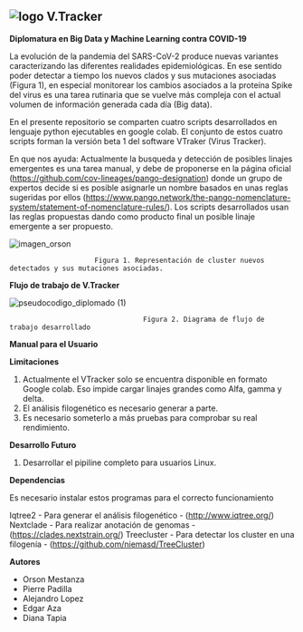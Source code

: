 ## ![logo](https://user-images.githubusercontent.com/12600107/131232938-61d4757d-58ee-4b27-baf7-6273ff568ad2.png)  V.Tracker




**Diplomatura en Big Data y Machine Learning contra COVID-19**

La evolución de la pandemia del SARS-CoV-2 produce nuevas variantes caracterizando las diferentes realidades epidemiológicas. En ese sentido poder detectar a tiempo los nuevos clados y sus mutaciones asociadas (Figura 1), en especial monitorear los cambios asociados a la proteína Spike del virus es una tarea rutinaria que se vuelve más compleja con el actual volumen de información generada cada día (Big data).  

En el presente repositorio se comparten cuatro scripts desarrollados en lenguaje python ejecutables en google colab. El conjunto de estos cuatro scripts forman la versión beta 1 del software VTraker (Virus Tracker). 

En que nos ayuda: Actualmente la busqueda y detección de posibles linajes emergentes es una tarea manual, y debe de proponerse en la página oficial (https://github.com/cov-lineages/pango-designation) donde un grupo de expertos decide si es posible asignarle un nombre basados en unas reglas sugeridas por ellos (https://www.pango.network/the-pango-nomenclature-system/statement-of-nomenclature-rules/). Los scripts desarrollados usan las reglas propuestas dando como producto final un posible linaje emergente a ser propuesto. 


![imagen_orson](https://user-images.githubusercontent.com/12600107/131230337-10c7b01c-aed3-4663-a1d9-f946156e3986.png)

                         Figura 1. Representación de cluster nuevos detectados y sus mutaciones asociadas. 




**Flujo de trabajo de V.Tracker**

![pseudocodigo_diplomado (1)](https://user-images.githubusercontent.com/12600107/131232717-52e2c9ef-3cdc-4248-a321-5758c0fd61d8.png)

                                     Figura 2. Diagrama de flujo de trabajo desarrollado



**Manual para el Usuario**









**Limitaciones**

1. Actualmente el VTracker solo se encuentra disponible en formato Google colab. Eso impide cargar linajes grandes como Alfa, gamma y delta.
2. El análisis filogenético es necesario generar a parte. 
3. Es necesario someterlo a más pruebas para comprobar su real rendimiento.

**Desarrollo Futuro**

1. Desarrollar el pipiline completo para usuarios Linux. 

**Dependencias**

Es necesario instalar estos programas para el correcto funcionamiento 

Iqtree2 - Para generar el análisis filogenético - (http://www.iqtree.org/)
Nextclade - Para realizar anotación de genomas - (https://clades.nextstrain.org/)
Treecluster - Para detectar los cluster en una filogenía - (https://github.com/niemasd/TreeCluster)

**Autores**

- Orson Mestanza
- Pierre Padilla
- Alejandro Lopez
- Edgar Aza
- Diana Tapia
